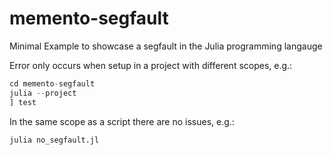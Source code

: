 # memento-segfault
Minimal Example to showcase a segfault in the Julia programming langauge

Error only occurs when setup in a project with different scopes, e.g.:

```julia
cd memento-segfault
julia --project
] test
```

In the same scope as a script there are no issues, e.g.:
```
julia no_segfault.jl
```
